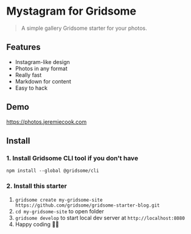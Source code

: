 # Mystagram for Gridsome

> A simple gallery Gridsome starter for your photos.

## Features
- Instagram-like design
- Photos in any format
- Really fast
- Markdown for content
- Easy to hack

## Demo

https://photos.jeremiecook.com

## Install

### 1. Install Gridsome CLI tool if you don't have

`npm install --global @gridsome/cli`

### 2. Install this starter

1. `gridsome create my-gridsome-site https://github.com/gridsome/gridsome-starter-blog.git`
2. `cd my-gridsome-site` to open folder
3. `gridsome develop` to start local dev server at `http://localhost:8080`
4. Happy coding 🎉🙌